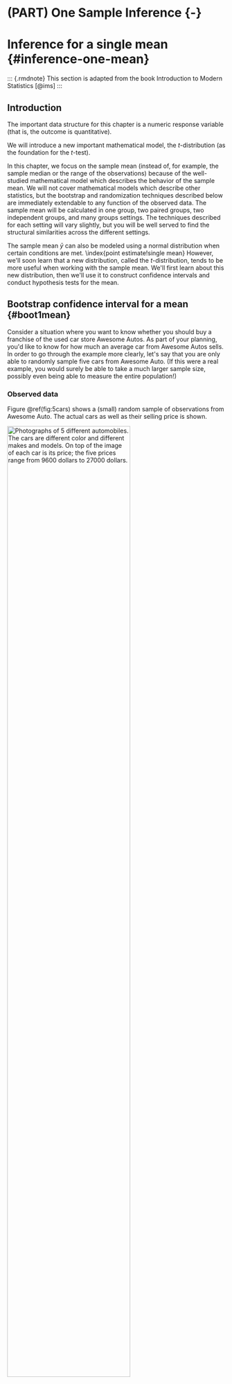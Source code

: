 # (PART) One Sample Inference {-}


# Inference for a single mean {#inference-one-mean}


::: {.rmdnote}
This section is adapted from the book Introduction to Modern Statistics [@ims]
:::

## Introduction 

The important data structure for this chapter is a numeric response variable (that is, the outcome is quantitative).

We will introduce a new important mathematical model, the $t$-distribution (as the foundation for the $t$-test).



In this chapter, we focus on the sample mean (instead of, for example, the sample median or the range of the observations) because of the well-studied mathematical model which describes the behavior of the sample mean.
We will not cover mathematical models which describe other statistics, but the bootstrap and randomization techniques described below are immediately extendable to any function of the observed data.
The sample mean will be calculated in one group, two paired groups, two independent groups, and many groups settings.
The techniques described for each setting will vary slightly, but you will be well served to find the structural similarities across the different settings.

The sample mean $\bar{y}$ can also be modeled using a normal distribution when certain conditions are met.
\index{point estimate!single mean} However, we'll soon learn that a new distribution, called the $t$-distribution, tends to be more useful when working with the sample mean.
We'll first learn about this new distribution, then we'll use it to construct confidence intervals and conduct hypothesis tests for the mean.

## Bootstrap confidence interval for a mean {#boot1mean}

Consider a situation where you want to know whether you should buy a franchise of the used car store Awesome Autos.
As part of your planning, you'd like to know for how much an average car from Awesome Autos sells.
In order to go through the example more clearly, let's say that you are only able to randomly sample five cars from Awesome Auto.
(If this were a real example, you would surely be able to take a much larger sample size, possibly even being able to measure the entire population!)

### Observed data

Figure \@ref(fig:5cars) shows a (small) random sample of observations from Awesome Auto.
The actual cars as well as their selling price is shown.

<div class="figure">
<img src="/Users/runner/work/EPIB607/EPIB607/inst/figures/5cars.png" alt="Photographs of 5 different automobiles.  The cars are different color and different makes and models.  On top of the image of each car is its price; the five prices range from 9600 dollars to 27000 dollars." width="75%" />
<p class="caption">(\#fig:5cars)A sample of five cars from Awesome Auto.</p>
</div>



The sample average car price of \$17140.00 is a first guess at the price of the average car price at Awesome Auto.
However, as a student of statistics, you understand that one sample mean based on a sample of five observations will not necessarily equal the true population average car price for all the cars at Awesome Auto.
Indeed, you can see that the observed car prices vary with a standard deviation of \$7170.29, and surely the average car price would be different if a different sample of size five had been taken from the population.
Fortunately, as it did in previous chapters for the sample proportion, bootstrapping will approximate the variability of the sample mean from sample to sample.

### Variability of the statistic

The inferential analysis methods in this chapter are grounded in quantifying how one dataset differs from another when they are both taken from the same population.
To repeat, the idea is that we want to know how datasets differ from one another, but we aren't ever going to take more than one sample of observations.
It doesn't make sense to take repeated samples from the same population because if you have the ability to take more samples, a larger sample size will benefit you more than taking two samples from the population.
Instead of taking repeated samples from the actual population, we use bootstrapping to measure how the samples behave under an estimate of the population.

As mentioned previously, to get a sense of the cars at Awesome Auto, you take a sample of five cars from the Awesome Auto branch near you as a way to gauge the price of the cars being sold.
Figure \@ref(fig:bootpop1mean) shows how the unknown original population can be estimated by using the sample to approximate the distribution of car prices from the population of cars at Awesome Auto.

<div class="figure">
<img src="/Users/runner/work/EPIB607/EPIB607/inst/figures/bootpop1mean.png" alt="The sample of 5 cars is drawn from a large population with other values (i.e., other car prices) unknown. The sample of five cars is replicated infinitely many times to create a proxy population where the car prices are given by the original dataset in the same relative distribution as measured in the sample." width="847" />
<p class="caption">(\#fig:bootpop1mean)As seen previously, the idea behind bootstrapping is to consider the sample at hand as an estimate of the population.  Sampling from the sample (of 5 cars) is identical to sampling from an infinite population which is made up of only the cars in the original sample.</p>
</div>

By taking repeated samples from the estimated population, the variability from sample to sample can be observed.
In Figure \@ref(fig:boot2) the repeated bootstrap samples are seen to be different both from each other and from the original population.
Recall that the bootstrap samples were taken from the same (estimated) population, and so the differences in bootstrap samples are due entirely to natural variability in the sampling procedure.
For the situation at hand where the sample mean is the statistic of interest, the variability from sample to sample can be seen in Figure \@ref(fig:bootsamps1mean).

<div class="figure">
<img src="/Users/runner/work/EPIB607/EPIB607/inst/figures/bootsamps1mean.png" alt="The sample is shown being taken from the large unknown population.  The bootstrap resamples, however, are taken directly from the original sample (sampling with replacement) as if the resamples had been taken from an infinitely large proxy population.  Three bootstrap resamples of 5 cars each are shown, each resample is slightly different due to the process of resampling with replacement." width="711" />
<p class="caption">(\#fig:bootsamps1mean)To estimate the natural variability in the sample mean, different bootstrap samples are taken from the original sample.  Notice that each bootstrap resample is different from each other as well as from the original sample</p>
</div>

By summarizing each of the bootstrap samples (here, using the sample mean), we see, directly, the variability of the sample mean, $\bar{y},$ from sample to sample.
The distribution of $\bar{y}_{bs}$ for the Awesome Auto cars is shown in Figure \@ref(fig:bootmeans1mean).

<div class="figure">
<img src="/Users/runner/work/EPIB607/EPIB607/inst/figures/bootmeans1mean.png" alt="The sample is shown being taken from the large unknown population.  Three bootstrap resamples of 5 cars each are shown; the three resamples have an average car price of 11780 dollars, 19020 dollars, and 20260 dollars, respectively. A histogram representing many bootstrap resamples indicates that the bootstrap averages vary from roughly 10000 dollars to 25000 dollars." width="100%" />
<p class="caption">(\#fig:bootmeans1mean)Because each of the bootstrap resamples respresents a different set of cars, the mean of the each bootstrap resample will be a different value.  Each of the bootstrapped means is calculated, and a histogram of the values describes the inherent natural variability of the sample mean which is due to the sampling process.</p>
</div>

Figure \@ref(fig:carsbsmean) summarizes one thousand bootstrap samples in a histogram of the bootstrap sample means.
The bootstrapped average car prices vary from about \$10,000 to \$25,000.
The bootstrap percentile confidence interval is found by locating the middle 90% (for a 90% confidence interval) or a 95% (for a 95% confidence interval) of the bootstrapped statistics.

::: {.workedexample data-latex=""}
Using Figure \@ref(fig:carsbsmean), find the 90% and 95% bootstrap percentile confidence intervals for the true average price of a car from Awesome Auto.

------------------------------------------------------------------------

A 90% confidence interval is given by \$12,140 and \$22,007.
The conclusion is that we are 90% confident that the true average car price at Awesome Auto lies somewhere between \$12,140 and \$22,007.

A 95% confidence interval is given by \$11,778 to \$22,500.
The conclusion is that we are 95% confident that the true average car price at Awesome Auto lies somewhere between \$11,778 to \$22,500.
:::

<div class="figure">
<img src="14-one-sample-mean_files/figure-html/carsbsmean-1.png" alt="The original Awesome Auto data is bootstrapped 1,000 times. The histogram provides a sense for the variability of the average car price from sample to sample." width="100%" />
<p class="caption">(\#fig:carsbsmean)The original Awesome Auto data is bootstrapped 1,000 times. The histogram provides a sense for the variability of the average car price from sample to sample.</p>
</div>

### Bootstrap SE confidence interval

Another method for creating bootstrap confidence intervals directly uses a calculation of the variability of the bootstrap statistics (here, the bootstrap means).
If the bootstrap distribution is relatively symmetric and bell-shaped, then the 95% bootstrap SE confidence interval can be constructed with the formula familiar from the mathematical models in previous chapters:

$$\mbox{point estimate} \pm 2 \cdot SE_{BS}$$ or the quantile function. The number 2 is an approximation connected to the "95%" part of the confidence interval (remember the 68-95-99.7 rule).
As will be seen in Section \@ref(one-mean-math), a new distribution (the $t$-distribution) will be applied to most mathematical inference on numerical variables.
However, because bootstrapping is not grounded in the same theory as the mathematical approach given in this text, we stick with the standard normal quantiles (in R use the function `qnorm()` to find normal percentiles other than 95%) for different confidence percentages.[^inference-one-mean-1]

[^inference-one-mean-1]: There is a large literature on understanding and improving bootstrap intervals, see @Hesterbeg:2015 titled ["What Teachers Should Know About the Bootstrap"](https://www.tandfonline.com/doi/full/10.1080/00031305.2015.1089789) and @Hayden:2019 titled ["Questionable Claims for Simple Versions of the Bootstrap"](https://www.tandfonline.com/doi/full/10.1080/10691898.2019.1669507) for more information.

::: {.workedexample data-latex=""}
Explain how the standard error (SE) of the bootstrapped means is calculated and what it is measuring.

------------------------------------------------------------------------

The SE of the bootstrapped means measures how variable the means are from resample to resample.
The bootstrap SE is a good approximation to the SE of means as if we had taken repeated samples from the original population (which we agreed isn't something we would do because of wasted resources).

Logistically, we can find the standard deviation of the bootstrapped means using the same calculations from the descriptive statistics section.
That is, the bootstrapped means are the individual observations about which we measure the variability.
:::




::: {.guidedpractice data-latex=""}
It turns out that the standard deviation of the bootstrapped means from Figure \@ref(fig:carsbsmean) is \$2,891.87 (a value which is an excellent approximation for the standard error of sample means if we were to take repeated samples from the population).
[Note: in R the calculation was done using the function `sd()`.] The average of the observed prices is \$17,140, ad we will consider the sample average to be the best guess point estimate for $\mu.$ .

Find and interpret the confidence interval for $\mu$ (the true average cost of a car at Awesome Auto) using the bootstrap SE confidence interval formula.[^inference-one-mean-2]
:::

[^inference-one-mean-2]: Using the formula for the bootstrap SE interval, we find the 95% confidence interval for $\mu$ is: $17,140 \pm 2 \cdot 2,891.87 \rightarrow$ (\$11,356.26, \$22,923.74).
    We are 95% confident that the true average car price at Awesome Auto is somewhere between \$11,356.26 and \$22,923.74.

::: {.workedexample data-latex=""}
Compare and contrast the two different 95% confidence intervals for $\mu$ created by finding the percentiles of the bootstrapped means and created by finding the SE of the bootstrapped means.
Do you think the intervals *should* be identical?

------------------------------------------------------------------------

-   Percentile interval: (\$11,778, \$22,500)
-   SE interval: (\$11,356.26, \$22,923.74)

The intervals were created using different methods, so it is not surprising that they are not identical.
However, we are pleased to see that the two methods provide very similar interval approximations.

The technical details surrounding which data structures are best for percentile intervals and which are best for SE intervals is beyond the scope of this text.
However, the larger the samples are, the better (and closer) the interval estimates will be.
:::

### Bootstrap percentile confidence interval for a standard deviation

Suppose that the research question at hand seeks to understand how variable the prices of the cars are at Awesome Auto.
That is, your interest is no longer in the average car price but in the *standard deviation* of the prices of all cars at Awesome Auto, $\sigma.$ You may have already realized that the sample standard deviation, $s,$ will work as a good **point estimate** for the parameter of interest: the population standard deviation, $\sigma.$ The point estimate of the five observations is calculated to be $s = \$7,170.286.$ While $s = \$7,170.286$ might be a good guess for $\sigma,$ we prefer to have an interval estimate for the parameter of interest.
Although there is a mathematical model which describes how $s$ varies from sample to sample, the mathematical model will not be presented in this text.
Even without the mathematical model, bootstrapping can be used to find a confidence interval for the parameter $\sigma.$ Using the same technique as presented for a confidence interval for $\mu,$ here we find the bootstrap percentile confidence interval for $\sigma.$



::: {.workedexample data-latex=""}
Describe the bootstrap distribution for the standard deviation shown in Figure \@ref(fig:carsbssd).

------------------------------------------------------------------------

The distribution is skewed left and centered near \$7,170.286, which is the point estimate from the original data.
Most observations in this distribution lie between \$0 and \$10,000.
:::

::: {.guidedpractice data-latex=""}
Using Figure \@ref(fig:carsbssd), find *and interpret* a 90% bootstrap percentile confidence interval for the population standard deviation for car prices at Awesome Auto.[^inference-one-mean-3]
:::

[^inference-one-mean-3]: By looking at the percentile values in Figure \@ref(fig:carsbssd), the middle 90% of the bootstrap standard deviations are given by the 5 percentile (\$3,602.5) and 95 percentile (\$8,737.2).
    That is, we are 90% confident that the true standard deviation of car prices is between \$3,602.5 and \$8,737.2.
    Note, the problem was set up as 90% to indicate that there was not a need for a high level of confidence (such a 95% or 99%).
    A lower degree of confidence increases potential for error, but it also produces a more narrow interval.

<div class="figure">
<img src="14-one-sample-mean_files/figure-html/carsbssd-1.png" alt="The original Awesome Auto data is bootstrapped 1,000 times. The histogram provides a sense for the variability of the standard deviation of the car prices from sample to sample." width="100%" />
<p class="caption">(\#fig:carsbssd)The original Awesome Auto data is bootstrapped 1,000 times. The histogram provides a sense for the variability of the standard deviation of the car prices from sample to sample.</p>
</div>

### Bootstrapping is not a solution to small sample sizes!

The example presented above is done for a sample with only five observations.
As with analysis techniques that build on mathematical models, bootstrapping works best when a large random sample has been taken from the population.
Bootstrapping is a method for capturing the variability of a statistic when the mathematical model is unknown (it is not a method for navigating small samples).
As you might guess, the larger the random sample, the more accurately that sample will represent the population of interest.

## Mathematical model for a mean {#one-mean-math}

As with the sample proportion, the variability of the sample mean is well described by the mathematical theory given by the Central Limit Theorem.
However, because of missing information about the inherent variability in the population ($\sigma$), a $t$-distribution is used in place of the standard normal when performing hypothesis test or confidence interval analyses.

### Mathematical distribution of the sample mean

The sample mean tends to follow a normal distribution centered at the population mean, $\mu,$ when certain conditions are met.
Additionally, we can compute a standard error for the sample mean using the population standard deviation $\sigma$ and the sample size $n.$

::: {.important data-latex=""}
**Central Limit Theorem for the sample mean.**

When we collect a sufficiently large sample of $n$ independent observations from a population with mean $\mu$ and standard deviation $\sigma,$ the sampling distribution of $\bar{y}$ will be nearly normal with

$$\text{Mean} = \mu \qquad \text{Standard Error }(SE) = \frac{\sigma}{\sqrt{n}}$$
:::

Before diving into confidence intervals and hypothesis tests using $\bar{y},$ we first need to cover two topics:

-   When we modeled $\hat{p}$ using the normal distribution, certain conditions had to be satisfied. The conditions for working with $\bar{y}$ are a little more complex, and below, we will discuss how to check conditions for inference using a mathematical model.
-   The standard error is dependent on the population standard deviation, $\sigma.$ However, we rarely know $\sigma,$ and instead we must estimate it. Because this estimation is itself imperfect, we use a new distribution called the $t$-distribution to fix this problem, which we discuss below.

\index{t-distribution@$t$-distribution}



### Evaluating the two conditions required for modeling $\bar{y}$

Two conditions are required to apply the Central Limit Theorem\index{Central Limit Theorem} for a sample mean $\bar{y}:$

-   **Independence.** The sample observations must be independent. The most common way to satisfy this condition is when the sample is a simple random sample from the population.
    If the data come from a random process, analogous to rolling a die, this would also satisfy the independence condition.

-   **Normality.** When a sample is small, we also require that the sample observations come from a normally distributed population.
    We can relax this condition more and more for larger and larger sample sizes.





You aren't expected to develop perfect judgment on the normality condition.
However, you are expected to be able to handle clear cut cases based on the rules of thumb.[^inference-one-mean-4]

[^inference-one-mean-4]: More nuanced guidelines would consider further relaxing the *particularly extreme outlier* check when the sample size is very large.
    However, we'll leave further discussion here to a future course.

::: {.workedexample data-latex=""}
Consider the four plots provided in Figure \@ref(fig:outliersandsscondition) that come from simple random samples from different populations.
Their sample sizes are $n_1 = 15$ and $n_2 = 50.$

Are the independence and normality conditions met in each case?

------------------------------------------------------------------------

Each samples is from a simple random sample of its respective population, so the independence condition is satisfied.
Let's next check the normality condition for each using the rule of thumb.

The first sample has very little observations, so we are watching for any clear outliers.
None are present; while there is a small gap in the histogram on the right, this gap is small and over 20% of the observations in this small sample are represented to the left of the gap, so we can hardly call these clear outliers.
With no clear outliers, the normality condition can be reasonably assumed to be met.

The second sample has a sample size is larger and includes an outlier that appears to be roughly 5 times further from the center of the distribution than the next furthest observation.
This is an example of a particularly extreme outlier, so the normality condition would not be satisfied.

It's often helpful to also visualize the data using a box plot to assess skewness and existence of outliers.
The box plots provided underneath each histogram confirms our conclusions that the first sample does not have any outliers and the second sample does, with one outlier being particularly more extreme than the others.
:::

<div class="figure">
<img src="14-one-sample-mean_files/figure-html/outliersandsscondition-1.png" alt="Histograms of samples from two different populations." width="672" />
<p class="caption">(\#fig:outliersandsscondition)Histograms of samples from two different populations.</p>
</div>

In practice, it's typical to also do a mental check to evaluate whether we have reason to believe the underlying population would have moderate skew or have particularly extreme outliers beyond what we observe in the data.
For example, consider the number of followers for each individual account on Twitter, and then imagine this distribution.
The large majority of accounts have built up a couple thousand followers or fewer, while a relatively tiny fraction have amassed tens of millions of followers, meaning the distribution is extremely skewed.
When we know the data come from such an extremely skewed distribution, it takes some effort to understand what sample size is large enough for the normality condition to be satisfied.

\index{Central Limit Theorem}

### Introducing the t-distribution

\index{t-distribution}

In practice, we cannot directly calculate the standard error for $\bar{y}$ since we do not know the population standard deviation, $\sigma.$ We encountered a similar issue when computing the standard error for a sample proportion, which relied on the population proportion, $p.$ Our solution in the proportion context was to use the sample value in place of the population value when computing the standard error.
We'll employ a similar strategy for computing the standard error of $\bar{y},$ using the sample standard deviation $s$ in place of $\sigma:$

$$SE = \frac{\sigma}{\sqrt{n}} \approx \frac{s}{\sqrt{n}}$$

This strategy tends to work well when we have a lot of data and can estimate $\sigma$ using $s$ accurately.
However, the estimate is less precise with smaller samples, and this leads to problems when using the normal distribution to model $\bar{y}.$

We'll find it useful to use a new distribution for inference calculations called the $t$-distribution.
A $t$-distribution, shown as a solid line in Figure \@ref(fig:tDistCompareToNormalDist), has a bell shape.
However, its tails are thicker than the normal distribution's, meaning observations are more likely to fall beyond two standard deviations from the mean than under the normal distribution.

The extra thick tails of the $t$-distribution are exactly the correction needed to resolve the problem (due to extra variability of the T score) of using $s$ in place of $\sigma$ in the $SE$ calculation.

<div class="figure">
<img src="14-one-sample-mean_files/figure-html/tDistCompareToNormalDist-1.png" alt="Comparison of a $t$-distribution and a normal distribution." width="60%" />
<p class="caption">(\#fig:tDistCompareToNormalDist)Comparison of a $t$-distribution and a normal distribution.</p>
</div>

The $t$-distribution is always centered at zero and has a single parameter: degrees of freedom.
The **degrees of freedom** describes the precise form of the bell-shaped $t$-distribution.
Several $t$-distributions are shown in Figure \@ref(fig:tDistConvergeToNormalDist) in comparison to the normal distribution.
Similar to the Chi-square distribution, the shape of the $t$-distribution also depends on the degrees of freedom.

In general, we'll use a $t$-distribution with $df = n - 1$ to model the sample mean when the sample size is $n.$ That is, when we have more observations, the degrees of freedom will be larger and the $t$-distribution will look more like the standard normal distribution; when the degrees of freedom is about 30 or more, the $t$-distribution is nearly indistinguishable from the normal distribution.



<div class="figure">
<img src="14-one-sample-mean_files/figure-html/tDistConvergeToNormalDist-1.png" alt="The larger the degrees of freedom, the more closely the $t$-distribution resembles the standard normal distribution." width="672" />
<p class="caption">(\#fig:tDistConvergeToNormalDist)The larger the degrees of freedom, the more closely the $t$-distribution resembles the standard normal distribution.</p>
</div>

::: {.important data-latex=""}
**Degrees of freedom: df.**

The degrees of freedom describes the shape of the $t$-distribution.
The larger the degrees of freedom, the more closely the distribution approximates the normal distribution.

When modeling $\bar{y}$ using the $t$-distribution, use $df = n - 1.$
:::

The $t$-distribution allows us greater flexibility than the normal distribution when analyzing numerical data.
In practice, it's common to use statistical software, such as R, Python, or SAS for these analyses.
In R, the function used for calculating probabilities under a $t$-distribution is `pt()` (which should seem similar to previous R functions, `pnorm()` and `pchisq()`).
Don't forget that with the $t$-distribution, the degrees of freedom must always be specified!

For the examples and guided practices below, you may have to use a table or statistical software to find the answers.
We recommend trying the problems so as to get a sense for how the $t$-distribution can vary in width depending on the degrees of freedom.
No matter the approach you choose, apply your method using the examples below to confirm your working understanding of the $t$-distribution.

::: {.workedexample data-latex=""}
What proportion of the $t$-distribution with 18 degrees of freedom falls below -2.10?

------------------------------------------------------------------------

Just like a normal probability problem, we first draw the picture in Figure \@ref(fig:tDistDF18LeftTail2Point10) and shade the area below -2.10.

Using statistical software, we can obtain a precise value: 0.0250.
:::

\clearpage


```r
# use pt() to find probability under the $t$-distribution
pt(-2.10, df = 18)
#> [1] 0.0250452
```

<div class="figure">
<img src="14-one-sample-mean_files/figure-html/tDistDF18LeftTail2Point10-1.png" alt="The $t$-distribution with 18 degrees of freedom. The area below -2.10 has been shaded." width="60%" />
<p class="caption">(\#fig:tDistDF18LeftTail2Point10)The $t$-distribution with 18 degrees of freedom. The area below -2.10 has been shaded.</p>
</div>

::: {.workedexample data-latex=""}
A $t$-distribution with 20 degrees of freedom is shown in Figure \@ref(fig:tDistDF20RightTail1Point65).
Estimate the proportion of the distribution falling above 1.65.

------------------------------------------------------------------------

Note that with 20 degrees of freedom, the $t$-distribution is relatively close to the normal distribution.
With a normal distribution, this would correspond to about 0.05, so we should expect the $t$-distribution to give us a value in this neighborhood.
Using statistical software: 0.0573.
:::


```r
# use pt() to find probability under the $t$-distribution
1 - pt(1.65, df = 20)
#> [1] 0.05728041
```

<div class="figure">
<img src="14-one-sample-mean_files/figure-html/tDistDF20RightTail1Point65-1.png" alt="Top: The $t$-distribution with 20 degrees of freedom, with the area above 1.65 shaded." width="50%" />
<p class="caption">(\#fig:tDistDF20RightTail1Point65)Top: The $t$-distribution with 20 degrees of freedom, with the area above 1.65 shaded.</p>
</div>

::: {.workedexample data-latex=""}
A $t$-distribution with 2 degrees of freedom is shown in Figure \@ref(fig:tDistDF23UnitsFromMean).
Estimate the proportion of the distribution falling more than 3 units from the mean (above or below).

------------------------------------------------------------------------

With so few degrees of freedom, the $t$-distribution will give a more notably different value than the normal distribution.
Under a normal distribution, the area would be about 0.003 using the 68-95-99.7 rule.
For a $t$-distribution with $df = 2,$ the area in both tails beyond 3 units totals 0.0955.
This area is dramatically different than what we obtain from the normal distribution.
:::


```r
# use pt() to find probability under the $t$-distribution
pt(-3, df = 2) + (1 - pt(3, df = 2))
#> [1] 0.09546597
```

<div class="figure">
<img src="14-one-sample-mean_files/figure-html/tDistDF23UnitsFromMean-1.png" alt="The $t$-distribution with 2 degrees of freedom, with the area further than 3 units from 0 shaded." width="50%" />
<p class="caption">(\#fig:tDistDF23UnitsFromMean)The $t$-distribution with 2 degrees of freedom, with the area further than 3 units from 0 shaded.</p>
</div>

::: {.guidedpractice data-latex=""}
What proportion of the $t$-distribution with 19 degrees of freedom falls above -1.79 units?
Use your preferred method for finding tail areas.[^inference-one-mean-5]
:::

[^inference-one-mean-5]: We want to find the shaded area *above* -1.79 (we leave the picture to you).
    The lower tail area has an area of 0.0447, so the upper area would have an area of $1 - 0.0447 = 0.9553.$

\index{t-distribution}

### One sample t-intervals

Let's get our first taste of applying the $t$-distribution in the context of an example about the mercury content of dolphin muscle.
Elevated mercury concentrations are an important problem for both dolphins and other animals, like humans, who occasionally eat them.

<div class="figure">
<img src="/Users/runner/work/EPIB607/EPIB607/inst/figures/rissosDolphin.jpg" alt="Photograph of a Risso's dolphin." width="75%" />
<p class="caption">(\#fig:rissosDolphin)A Risso's dolphin. Photo by Mike Baird, www.bairdphotos.com</p>
</div>

We will identify a confidence interval for the average mercury content in dolphin muscle using a sample of 19 Risso's dolphins from the Taiji area in Japan.
The data are summarized in Table \@ref(tab:summaryStatsOfHgInMuscleOfRissosDolphins).
The minimum and maximum observed values can be used to evaluate whether or not there are clear outliers.

<table class="table table-striped table-condensed" style="width: auto !important; margin-left: auto; margin-right: auto;">
<caption>(\#tab:summaryStatsOfHgInMuscleOfRissosDolphins)Summary of mercury content in the muscle of 19 Risso's dolphins from the Taiji area. Measurements are in micrograms of mercury per wet gram of muscle $(\mu$g/wet g).</caption>
 <thead>
  <tr>
   <th style="text-align:center;"> n </th>
   <th style="text-align:center;"> Mean </th>
   <th style="text-align:center;"> SD </th>
   <th style="text-align:center;"> Min </th>
   <th style="text-align:center;"> Max </th>
  </tr>
 </thead>
<tbody>
  <tr>
   <td style="text-align:center;width: 6em; "> 19 </td>
   <td style="text-align:center;width: 6em; "> 4.4 </td>
   <td style="text-align:center;width: 6em; "> 2.3 </td>
   <td style="text-align:center;width: 6em; "> 1.7 </td>
   <td style="text-align:center;width: 6em; "> 9.2 </td>
  </tr>
</tbody>
</table>

::: {.workedexample data-latex=""}
Are the independence and normality conditions satisfied for this dataset?

------------------------------------------------------------------------

The observations are a simple random sample, therefore it is reasonable to assume that the dolphins are independent.
The summary statistics in Table \@ref(tab:summaryStatsOfHgInMuscleOfRissosDolphins) do not suggest any clear outliers, with all observations within 2.5 standard deviations of the mean.
Based on this evidence, the normality condition seems reasonable.
:::

In the normal model, we used $z^{\star}$ and the standard error to determine the width of a confidence interval.
We revise the confidence interval formula slightly when using the $t$-distribution:

$$
\begin{aligned}
\text{point estimate} \ &\pm\  t^{\star}_{df} \times SE \\
\bar{y} \ &\pm\  t^{\star}_{df} \times \frac{s}{\sqrt{n}}
\end{aligned}
$$

::: {.workedexample data-latex=""}
Using the summary statistics in Table \@ref(tab:summaryStatsOfHgInMuscleOfRissosDolphins), compute the standard error for the average mercury content in the $n = 19$ dolphins.

------------------------------------------------------------------------

We plug in $s$ and $n$ into the formula: $SE = \frac{s}{\sqrt{n}} = \frac{2.3}{\sqrt{19}} = 0.528.$
:::

The value $t^{\star}_{df}$ is a cutoff we obtain based on the confidence level and the $t$-distribution with $df$ degrees of freedom.
That cutoff is found in the same way as with a normal distribution: we find $t^{\star}_{df}$ such that the fraction of the $t$-distribution with $df$ degrees of freedom within a distance $t^{\star}_{df}$ of 0 matches the confidence level of interest.

::: {.workedexample data-latex=""}
When $n = 19,$ what is the appropriate degrees of freedom?
Find $t^{\star}_{df}$ for this degrees of freedom and the confidence level of 95%

------------------------------------------------------------------------

The degrees of freedom is easy to calculate: $df = n - 1 = 18.$

Using statistical software, we find the cutoff where the upper tail is equal to 2.5%: $t^{\star}_{18} = 2.10.$ The area below -2.10 will also be equal to 2.5%.
That is, 95% of the $t$-distribution with $df = 18$ lies within 2.10 units of 0.
:::

\clearpage


```r
# use qt() to find the t-cutoff (with 95% in the middle)
qt(0.025, df = 18)
#> [1] -2.100922
qt(0.975, df = 18)
#> [1] 2.100922
```

::: {.important data-latex=""}
**Degrees of freedom for a single sample.**

If the sample has $n$ observations and we are examining a single mean, then we use the $t$-distribution with $df=n-1$ degrees of freedom.
:::

::: {.workedexample data-latex=""}
Compute and interpret the 95% confidence interval for the average mercury content in Risso's dolphins.

------------------------------------------------------------------------

We can construct the confidence interval as

$$
\begin{aligned}
\bar{y} \ &\pm\  t^{\star}_{18} \times SE \\
4.4 \ &\pm\  2.10 \times 0.528 \\
(3.29 \  &, \ 5.51)
\end{aligned} 
$$

We are 95% confident the average mercury content of muscles in Risso's dolphins is between 3.29 and 5.51 $\mu$g/wet gram, which is considered extremely high.
:::

::: {.important data-latex=""}
**Calculating a** $t$**-confidence interval for the mean,** $\mu.$

Based on a sample of $n$ independent and nearly normal observations, a confidence interval for the population mean is

$$
\begin{aligned}
\text{point estimate} \ &\pm\  t^{\star}_{df} \times SE \\
\bar{y} \ &\pm\  t^{\star}_{df} \times \frac{s}{\sqrt{n}}
\end{aligned}
$$

where $\bar{y}$ is the sample mean, $t^{\star}_{df}$ corresponds to the confidence level and degrees of freedom $df,$ and $SE$ is the standard error as estimated by the sample.
:::

::: {.guidedpractice data-latex=""}
The FDA's webpage provides some data on mercury content of fish.
Based on a sample of 15 croaker white fish (Pacific), a sample mean and standard deviation were computed as 0.287 and 0.069 ppm (parts per million), respectively.
The 15 observations ranged from 0.18 to 0.41 ppm.
We will assume these observations are independent.
Based on the summary statistics of the data, do you have any objections to the normality condition of the individual observations?[^inference-one-mean-6]
:::

[^inference-one-mean-6]: The sample size is under 30, so we check for obvious outliers: since all observations are within 2 standard deviations of the mean, there are no such clear outliers.

::: {.workedexample data-latex=""}
Estimate the standard error of $\bar{y} = 0.287$ ppm using the data summaries in the previous Guided Practice.
If we are to use the $t$-distribution to create a 90% confidence interval for the actual mean of the mercury content, identify the degrees of freedom and $t^{\star}_{df}.$

------------------------------------------------------------------------

The standard error: $SE = \frac{0.069}{\sqrt{15}} = 0.0178.$

Degrees of freedom: $df = n - 1 = 14.$

Since the goal is a 90% confidence interval, we choose $t_{14}^{\star}$ so that the two-tail area is 0.1: $t^{\star}_{14} = 1.76.$
:::


```r
# use qt() to find the t-cutoff (with 90% in the middle)
qt(0.05, df = 14)
#> [1] -1.76131
qt(0.95, df = 14)
#> [1] 1.76131
```

::: {.guidedpractice data-latex=""}
Using the information and results of the previous Guided Practice and Example, compute a 90% confidence interval for the average mercury content of croaker white fish (Pacific).[^inference-one-mean-7]
:::

[^inference-one-mean-7]: $\bar{y} \ \pm\ t^{\star}_{14} \times SE \ \to\  0.287 \ \pm\  1.76 \times 0.0178 \ \to\ (0.256, 0.318).$ We are 90% confident that the average mercury content of croaker white fish (Pacific) is between 0.256 and 0.318 ppm.

::: {.guidedpractice data-latex=""}
The 90% confidence interval from the previous Guided Practice is 0.256 ppm to 0.318 ppm.
Can we say that 90% of croaker white fish (Pacific) have mercury levels between 0.256 and 0.318 ppm?[^inference-one-mean-8]
:::

[^inference-one-mean-8]: No, a confidence interval only provides a range of plausible values for a population parameter, in this case the population mean.
    It does not describe what we might observe for individual observations.

Recall that the margin of error is defined by the standard error.
The margin of error for $\bar{y}$ can be directly obtained from $SE(\bar{y}).$

::: {.important data-latex=""}
**Margin of error for** $\bar{y}.$

The margin of error is $t^\star_{df} \times s/\sqrt{n}$ where $t^\star_{df}$ is calculated from a specified percentile on the t-distribution with *df* degrees of freedom.
:::

### One sample t-tests

Now that we've used the $t$-distribution for making a confidence interval for a mean, let's speed on through to hypothesis tests for the mean.

::: {.important data-latex=""}
**The test statistic for assessing a single mean is a T.**

The T score is a ratio of how the sample mean differs from the hypothesized mean as compared to how the observations vary.

$$ T = \frac{\bar{y} - \mbox{null value}}{s/\sqrt{n}} $$

When the null hypothesis is true and the conditions are met, T has a t-distribution with $df = n - 1.$

Conditions:

-   Independent observations.
-   Large samples and no extreme outliers.
:::

\vspace{-3mm}

Is the typical US runner getting faster or slower over time?
We consider this question in the context of the Cherry Blossom Race, which is a 10-mile race in Washington, DC each spring.
The average time for all runners who finished the Cherry Blossom Race in 2006 was 93.29 minutes (93 minutes and about 17 seconds).
We want to determine using data from 100 participants in the 2017 Cherry Blossom Race whether runners in this race are getting faster or slower, versus the other possibility that there has been no change.

::: {.data data-latex=""}
The [`run17`](http://openintrostat.github.io/cherryblossom/reference/run17.html) data can be found in the [**cherryblossom**](http://openintrostat.github.io/cherryblossom) R package.
:::

\vspace{-3mm}

::: {.guidedpractice data-latex=""}
What are appropriate hypotheses for this context?[^inference-one-mean-9]
:::

[^inference-one-mean-9]: $H_0:$ The average 10-mile run time was the same for 2006 and 2017.
    $\mu = 93.29$ minutes.
    $H_A:$ The average 10-mile run time for 2017 was *different* than that of 2006.
    $\mu \neq 93.29$ minutes.

\vspace{-3mm}

::: {.guidedpractice data-latex=""}
The data come from a simple random sample of all participants, so the observations are independent.

<img src="14-one-sample-mean_files/figure-html/unnamed-chunk-13-1.png" width="70%" />

A histogram of the race times is given to evaluate if we can move forward with a t-test.
Is the normality condition met?[^inference-one-mean-10]
:::

[^inference-one-mean-10]: With a sample of 100, we should only be concerned if there is are particularly extreme outliers.
    The histogram of the data doesn't show any outliers of concern (and arguably, no outliers at all).

When completing a hypothesis test for the one-sample mean, the process is nearly identical to completing a hypothesis test for a single proportion.
First, we find the Z score using the observed value, null value, and standard error; however, we call it a **T score** since we use a $t$-distribution for calculating the tail area.
Then we find the p-value using the same ideas we used previously: find the one-tail area under the sampling distribution, and double it.



::: {.workedexample data-latex=""}
With both the independence and normality conditions satisfied, we can proceed with a hypothesis test using the $t$-distribution.
The sample mean and sample standard deviation of the sample of 100 runners from the 2017 Cherry Blossom Race are 98.78 and 16.59 minutes, respectively.
Recall that the average run time in 2006 was 93.29 minutes.
Find the test statistic and p-value.
What is your conclusion?

------------------------------------------------------------------------

To find the test statistic (T score), we first must determine the standard error:

$$  SE = 16.6 / \sqrt{100} = 1.66 $$

Now we can compute the **T score** using the sample mean (98.78), null value (93.29), and $SE:$

$$ T = \frac{98.8 - 93.29}{1.66} = 3.32 $$

For $df = 100 - 1 = 99,$ we can determine using statistical software (or a $t$-table) that the one-tail area is 0.000631, which we double to get the p-value: 0.00126.

Because the p-value is smaller than 0.05, we reject the null hypothesis.
That is, the data provide convincing evidence that the average run time for the Cherry Blossom Run in 2017 is different than the 2006 average.
:::


```r
# using pt() to find the left tail and multiply by 2 to get both tails
(1 - pt(3.32, df = 99)) * 2 
#> [1] 0.001261064
```

::: {.important data-latex=""}
**When using a** $t$**-distribution, we use a T score (similar to a Z score).**

To help us remember to use the $t$-distribution, we use a $T$ to represent the test statistic, and we often call this a **T score**.
The Z score and T score are computed in the exact same way and are conceptually identical: each represents how many standard errors the observed value is from the null value.
:::

\clearpage

## Chapter review {#chp19-review}

### Summary

In this chapter we extended the randomization / bootstrap / mathematical model paradigm to questions involving quantitative variables of interest.
When there is only one variable of interest, we are often hypothesizing or finding confidence intervals about the population mean.
Note, however, the bootstrap method can be used for other statistics like the population median or the population IQR.
When comparing a quantitative variable across two groups, the question often focuses on the difference in population means (or sometimes a paired difference in means).
The questions revolving around one, two, and paired samples of means are addressed using the t-distribution; they are therefore called "t-tests" and "t-intervals." When considering a quantitative variable across 3 or more groups, a method called ANOVA is applied.
Again, almost all the research questions can be approached using computational methods (e.g., randomization tests or bootstrapping) or using mathematical models.
We continue to emphasize the importance of experimental design in making conclusions about research claims.
In particular, recall that variability can come from different sources (e.g., random sampling vs. random allocation).

### Terms

We introduced the following terms in the chapter.
If you're not sure what some of these terms mean, we recommend you go back in the text and review their definitions.
We are purposefully presenting them in alphabetical order, instead of in order of appearance, so they will be a little more challenging to locate.
However you should be able to easily spot them as **bolded text**.

<table class="table table-striped table-condensed" style="margin-left: auto; margin-right: auto;">
<tbody>
  <tr>
   <td style="text-align:left;"> Central Limit Theorem </td>
   <td style="text-align:left;"> point estimate </td>
   <td style="text-align:left;"> T score single mean </td>
  </tr>
  <tr>
   <td style="text-align:left;"> degrees of freedom </td>
   <td style="text-align:left;"> SD single mean </td>
   <td style="text-align:left;"> t-distribution </td>
  </tr>
  <tr>
   <td style="text-align:left;"> numerical data </td>
   <td style="text-align:left;"> SE single mean </td>
   <td style="text-align:left;">  </td>
  </tr>
</tbody>
</table>


